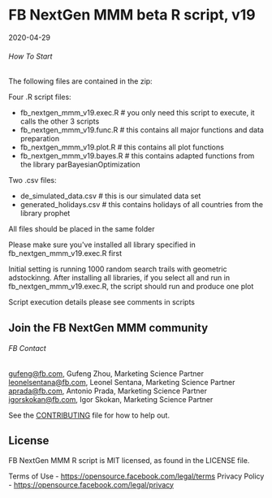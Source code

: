 # FB NextGen MMM beta R script, v19

2020-04-29

###### How To Start

The following files are contained in the zip:

Four .R script files:

- fb_nextgen_mmm_v19.exec.R # you only need this script to execute, it calls the
  other 3 scripts
- fb_nextgen_mmm_v19.func.R # this contains all major functions and data
  preparation
- fb_nextgen_mmm_v19.plot.R # this contains all plot functions
- fb_nextgen_mmm_v19.bayes.R # this contains adapted functions from the library
  parBayesianOptimization

Two .csv files:

- de_simulated_data.csv # this is our simulated data set
- generated_holidays.csv # this contains holidays of all countries from the
  library prophet

All files should be placed in the same folder

Please make sure you've installed all library specified in
fb_nextgen_mmm_v19.exec.R first

Initial setting is running 1000 random search trails with geometric adstockinng.
After installing all libraries, if you select all and run in
fb_nextgen_mmm_v19.exec.R, the script should run and produce one plot

Script execution details please see comments in scripts

## Join the FB NextGen MMM community

###### FB Contact

gufeng@fb.com, Gufeng Zhou, Marketing Science Partner leonelsentana@fb.com,
Leonel Sentana, Marketing Science Partner aprada@fb.com, Antonio Prada,
Marketing Science Partner igorskokan@fb.com, Igor Skokan, Marketing Science
Partner

See the [CONTRIBUTING](CONTRIBUTING.md) file for how to help out.

## License

FB NextGen MMM R script is MIT licensed, as found in the LICENSE file.

Terms of Use - https://opensource.facebook.com/legal/terms Privacy Policy -
https://opensource.facebook.com/legal/privacy
